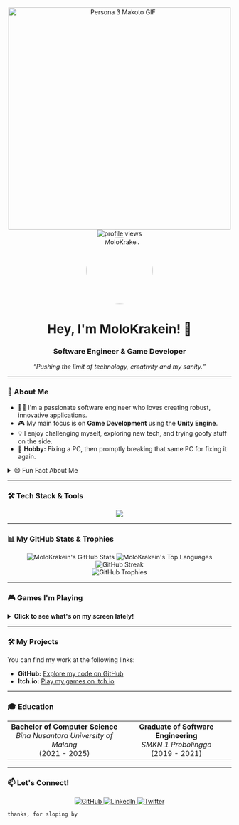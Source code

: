 <div align="center">
  <img src="https://media1.tenor.com/m/ROxDmc_3NvYAAAAd/persona-3-makoto.gif" alt="Persona 3 Makoto GIF" width="500"/>
  
  <br/>
  
  <img src="https://komarev.com/ghpvc/?username=MoloKrakein&style=flat-square&color=blueviolet" alt="profile views"/>
  
  <br/>

  <img src="https://avatars.githubusercontent.com/u/51546600?v=4" alt="MoloKrakein" width="150px" style="border-radius: 50%;"/>
  
  <h1>
    Hey, I'm MoloKrakein! 👋
  </h1>
  
  <h3>Software Engineer & Game Developer</h3>

  <i><q>Pushing the limit of technology, creativity and my sanity.</q></i>
</div>

---

### 🚀 About Me
- 👨‍💻 I'm a passionate software engineer who loves creating robust, innovative applications.
- 🎮 My main focus is on **Game Development** using the **Unity Engine**.
- 💡 I enjoy challenging myself, exploring new tech, and trying goofy stuff on the side.
- 🔧 **Hobby:** Fixing a PC, then promptly breaking that same PC for fixing it again.

<details>
  <summary>😄 Fun Fact About Me</summary>
  <br/>
  I can spend 3 hours creating mod and modded game instance, only to play it for 15 minutes
</details>

---

### 🛠️ Tech Stack & Tools

<p align="center">
  <a href="https://skillicons.dev">
    <img src="https://skillicons.dev/icons?i=cs,unity,java,php,py,flutter,git,github,vscode,visualstudio&perline=5" />
  </a>
</p>

---

### 📊 My GitHub Stats & Trophies

<div align="center">
  <img src="https://github-readme-stats.vercel.app/api?username=MoloKrakein&show_icons=true&theme=transparent&hide_border=true&title_color=0d88f1&icon_color=0d88f1&text_color=ffffff" alt="MoloKrakein's GitHub Stats" />
  <img src="https://github-readme-stats.vercel.app/api/top-langs/?username=MoloKrakein&layout=compact&theme=transparent&hide_border=true&title_color=0d88f1&text_color=ffffff" alt="MoloKrakein's Top Languages"/>
  <br/>
  <img src="https://github-readme-streak-stats.herokuapp.com/?user=MoloKrakein&theme=transparent&hide_border=true&title_color=0d88f1&text_color=ffffff&date_format=j%20M%5B%20Y%5D" alt="GitHub Streak" />
  <br/>
  <img src="https://github-profile-trophy.vercel.app/?username=MoloKrakein&theme=transparent&no-frame=true&no-bg=true&margin-w=4" alt="GitHub Trophies" />
</div>

---

### 🎮 Games I'm Playing

<details>
  <summary><strong>Click to see what's on my screen lately!</strong></summary>
  <div align="center">
    <br/>
    <img src="https://media2.giphy.com/media/v7FDuR0rh63Qjwci0o/source.gif" width="250"/>
    <br/>
    <p>
      <strong>Persona Series</strong> - Yeah, you'll never see it coming...
      <br/>
    </p>
  </div>
</details>



---

### 🛠️ My Projects

You can find my work at the following links:

- **GitHub:** [Explore my code on GitHub](https://github.com/MoloKrakein)
- **Itch.io:** [Play my games on itch.io](https://molokrakein.itch.io/)

---

### 🎓 Education

<table align="center" width="80%">
  <tr>
    <td align="center">
      <b>Bachelor of Computer Science</b><br/>
      <i>Bina Nusantara University of Malang</i><br/>
      (2021 - 2025)
    </td>
    <td align="center">
      <b>Graduate of Software Engineering</b><br/>
      <i>SMKN 1 Probolinggo</i><br/>
      (2019 - 2021)
    </td>
  </tr>
</table>

---

### 📫 Let's Connect!

<p align="center">
  <a href="https://github.com/MoloKrakein">
    <img src="https://img.shields.io/badge/GitHub-181717?style=for-the-badge&logo=github&logoColor=white" alt="GitHub"/>
  </a>
  <a href="#">
    <img src="https://img.shields.io/badge/LinkedIn-0A66C2?style=for-the-badge&logo=linkedin&logoColor=white" alt="LinkedIn"/>
  </a>
  <a href="#">
    <img src="https://img.shields.io/badge/Twitter-1DA1F2?style=for-the-badge&logo=twitter&logoColor=white" alt="Twitter"/>
  </a>
</p>

`thanks, for sloping by`
